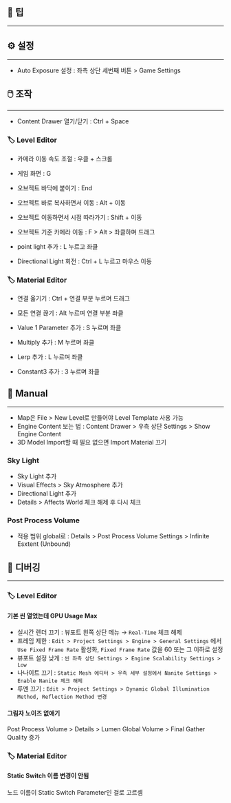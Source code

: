 
## 📌 팁
---




## ⚙️ 설정
---

- Auto Exposure 설정 : 좌측 상단 세번째 버튼 > Game Settings



## 🖱️ 조작
---

- Content Drawer 열기/닫기 : Ctrl + Space

### 🏷️ Level Editor

- 카메라 이동 속도 조절 : 우클 + 스크롤
- 게임 화면 : G

- 오브젝트 바닥에 붙이기 : End
- 오브젝트 바로 복사하면서 이동 : Alt + 이동
- 오브젝트 이동하면서 시점 따라가기 : Shift + 이동
- 오브젝트 기준 카메라 이동 : F > Alt > 좌클하며 드래그

- point light 추가 : L 누르고 좌클
- Directional Light 회전 : Ctrl + L 누르고 마우스 이동

### 🏷️ Material Editor

- 연결 옮기기 : Ctrl + 연결 부분 누르며 드래그
- 모든 연결 끊기 : Alt 누르며 연결 부분 좌클

- Value 1 Parameter 추가 : S 누르며 좌클
- Multiply 추가 : M 누르며 좌클
- Lerp 추가 : L 누르며 좌클
- Constant3 추가 : 3 누르며 좌클



## 📄 Manual
---

- Map은 File > New Level로 만들어야 Level Template 사용 가능
- Engine Content 보는 법 : Content Drawer > 우측 상단 Settings > Show Engine Content
- 3D Model Import할 때 필요 없으면 Import Material 끄기

### Sky Light
- Sky Light  추가
- Visual Effects > Sky Atmosphere 추가
- Directional Light 추가
- Details > Affects World 체크 해제 후 다시 체크

### Post Process Volume

- 적용 범위 global로 : Details > Post Process Volume Settings > Infinite Esxtent (Unbound)



## 🦫 디버깅
---

### 🏷️ Level Editor

#### 기본 씬 열었는데 GPU Usage Max

- 실시간 렌더 끄기 : 뷰포트 왼쪽 상단 메뉴 → `Real-Time` 체크 해제
- 프레임 제한 : `Edit > Project Settings > Engine > General Settings` 에서 `Use Fixed Frame Rate` 활성화, `Fixed Frame Rate` 값을 60 또는 그 이하로 설정
- 뷰포트 설정 낮게 : `씬 좌측 상단 Settings > Engine Scalability Settings > Low`
- 나나이트 끄기 : `Static Mesh 에디터 > 우측 세부 설정에서 Nanite Settings > Enable Nanite 체크 해제`
- 루멘 끄기 : `Edit > Project Settings > Dynamic Global Illumination Method, Reflection Method 변경`

#### 그림자 노이즈 없애기
Post Process Volume > Details > Lumen Global Volume > Final Gather Quality 증가


### 🏷️ Material Editor

#### Static Switch 이름 변경이 안됨
노드 이름이 Static Switch Parameter인 걸로 고르셈